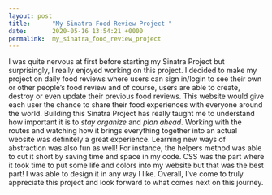 ```yaml
---
layout: post
title:      "My Sinatra Food Review Project "
date:       2020-05-16 13:54:21 +0000
permalink:  my_sinatra_food_review_project
---
```



I was quite nervous at first before starting my Sinatra Project but surprisingly, I really enjoyed working on this project. I decided to make my project on daily food reviews where users can sign in/login to see their own or other people’s food review and of course, users are able to create, destroy or even update their previous food reviews. This website would give each user the chance to share their food experiences with everyone around the world. Building this Sinatra Project has really taught me to understand how important it is to *stay organize* and *plan ahead*. Working with the routes and watching how it brings everything together into an actual website was definitely a great experience. Learning new ways of abstraction was also fun as well! For instance, the helpers method was able to cut it short by saving time and space in my code.  CSS was the part where it took time to put some life and colors into my website but that was the best part! I was able to design it in any way I like. Overall, I’ve come to truly appreciate this project and look forward to what comes next on this journey. 

